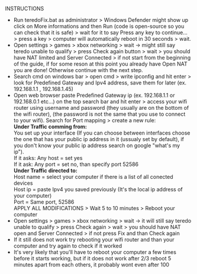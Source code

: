 INSTRUCTIONS

- Run teredoFix.bat as administrator > Windows Defender might show up click on More informations and then Run (code is open-source so you can check that it is safe) > wait for it to say Press any key to continue... > press a key > computer will automatically reboot in 30 seconds > wait.
- Open settings > games > xbox networking > wait -> might still say teredo unable to qualify > press Check again button > wait > you should have NAT limited and Server Connected > if not start from the beginning of the guide, if for some reson at this point you already have Open NAT you are done! Otherwise continue with the next step.
- Search cmd on windows bar > open cmd > write ipconfig and hit enter > look for Predefined Gateway and Ipv4 address, save them for later (ex. 192.168.1.1 , 192.168.1.45)
- Open web browser paste Predefined Gateway ip (ex. 192.168.1.1 or 192.168.0.1 etc...) on the top search bar and hit enter > access your wifi router using username and password (they usually are on the bottom of the wifi router), (the password is not the same that you use to connect to your wifi). Search for Port mapping > create a new rule:<br>
<b>Under Traffic comming from:</b><br>
You set up your interface (If you can choose between interfaces choose the one that has your public ip address in it (ussualy set by default), if you don't know your public ip address search on google "what's my ip").<br>
If it asks: Any host = set yes<br>
If it ask: Any port = set no, than specify port 52586<br>
<b>Under Traffic directed to:</b><br>
Host name = select your computer if there is a list of all conected devices<br>
Host ip = paste Ipv4 you saved previously (It's the local ip address of your computer)<br>
Port = Same port, 52586<br>
APPLY ALL MODIFICATIONS > Wait 5 to 10 minutes > Reboot your computer<br>
- Open settings > games > xbox networking > wait -> it will still say teredo unable to qualify > 
press Check again > wait > you should have NAT open and Server Connected > if not press Fix and than Check again
- If it still does not work try rebooting your wifi router and than your computer and try again to check if it worked
- It's very likely that you'll have to reboot your computer a few times before it starts working, but if it does not work after 2/3 reboot 5 minutes apart from each others, it probably wont even after 100
